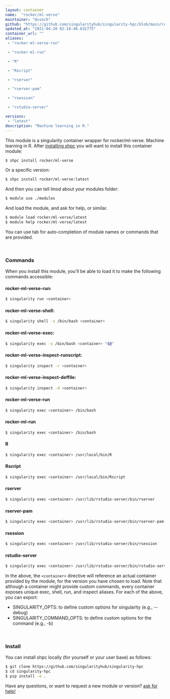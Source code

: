 ```yaml
---
layout: container
name:  "rocker/ml-verse"
maintainer: "@vsoch"
github: "https://github.com/singularityhub/singularity-hpc/blob/main/registry/rocker/ml-verse/container.yaml"
updated_at: "2021-04-20 02:18:46.632775"
container_url: ""
aliases:
 - "rocker-ml-verse-run"

 - "rocker-ml-run"

 - "R"

 - "Rscript"

 - "rserver"

 - "rserver-pam"

 - "rsession"

 - "rstudio-server"

versions:
 - "latest"
description: "Machine learning in R."
---
```


This module is a singularity container wrapper for rocker/ml-verse.
Machine learning in R.
After [installing shpc](#install) you will want to install this container module:

```bash
$ shpc install rocker/ml-verse
```

Or a specific version:

```bash
$ shpc install rocker/ml-verse:latest
```

And then you can tell lmod about your modules folder:

```bash
$ module use ./modules
```

And load the module, and ask for help, or similar.

```bash
$ module load rocker/ml-verse/latest
$ module help rocker/ml-verse/latest
```

You can use tab for auto-completion of module names or commands that are provided.

<br>

### Commands

When you install this module, you'll be able to load it to make the following commands accessible:

#### rocker-ml-verse-run:

```bash
$ singularity run <container>
```

#### rocker-ml-verse-shell:

```bash
$ singularity shell -s /bin/bash <container>
```

#### rocker-ml-verse-exec:

```bash
$ singularity exec -s /bin/bash <container> "$@"
```

#### rocker-ml-verse-inspect-runscript:

```bash
$ singularity inspect -r <container>
```

#### rocker-ml-verse-inspect-deffile:

```bash
$ singularity inspect -d <container>
```


#### rocker-ml-verse-run
       
```bash
$ singularity exec <container> /bin/bash
```


#### rocker-ml-run
       
```bash
$ singularity exec <container> /bin/bash
```


#### R
       
```bash
$ singularity exec <container> /usr/local/bin/R
```


#### Rscript
       
```bash
$ singularity exec <container> /usr/local/bin/Rscript
```


#### rserver
       
```bash
$ singularity exec <container> /usr/lib/rstudio-server/bin/rserver
```


#### rserver-pam
       
```bash
$ singularity exec <container> /usr/lib/rstudio-server/bin/rserver-pam
```


#### rsession
       
```bash
$ singularity exec <container> /usr/lib/rstudio-server/bin/rsession
```


#### rstudio-server
       
```bash
$ singularity exec <container> /usr/lib/rstudio-server/bin/rstudio-server
```



In the above, the `<container>` directive will reference an actual container provided
by the module, for the version you have chosen to load. Note that although a container
might provide custom commands, every container exposes unique exec, shell, run, and
inspect aliases. For each of the above, you can export:

 - SINGULARITY_OPTS: to define custom options for singularity (e.g., --debug)
 - SINGULARITY_COMMAND_OPTS: to define custom options for the command (e.g., -b)

<br>
  
### Install

You can install shpc locally (for yourself or your user base) as follows:

```bash
$ git clone https://github.com/singularityhub/singularity-hpc
$ cd singularity-hpc
$ pip install -e .
```

Have any questions, or want to request a new module or version? [ask for help!](https://github.com/singularityhub/singularity-hpc/issues)